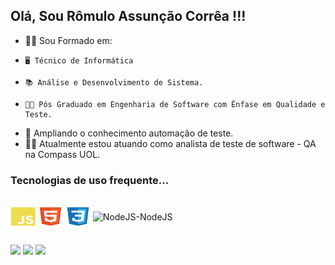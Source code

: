 ## Olá, Sou Rômulo Assunção Corrêa !!!

- 🧑‍💻 Sou Formado em:
-     🖥️ Técnico de Informática
-     📚 Análise e Desenvolvimento de Sistema.
-     👨‍💻 Pós Graduado em Engenharia de Software com Ênfase em Qualidade e Teste.
- 🚀 Ampliando o conhecimento automação de teste.
- 👨‍💻 Atualmente estou atuando como analista de teste de software - QA na Compass UOL.

<h3>Tecnologias de uso frequente...</h3>
<div style="display: inline_block"><br>
  <img align="center" alt="Javascript-Js" height="30" width="40" src="https://raw.githubusercontent.com/devicons/devicon/master/icons/javascript/javascript-plain.svg">
  <img align="center" alt="HTML5-HTML" height="30" width="40" src="https://raw.githubusercontent.com/devicons/devicon/master/icons/html5/html5-original.svg">
  <img align="center" alt="CSS3-CSS" height="30" width="40" src="https://raw.githubusercontent.com/devicons/devicon/master/icons/css3/css3-original.svg">
  <img align="center" alt="NodeJS-NodeJS" height="30" width="40" src="https://cdn.jsdelivr.net/gh/devicons/devicon/icons/nodejs/nodejs-original-wordmark.svg">
            
</div>
  
  ##
 
<div> 
  <a href="https://www.instagram.com/romuloassuncaocorrea/" target="_blank"><img src="https://img.shields.io/badge/-Instagram-%23E4405F?style=for-the-badge&logo=instagram&logoColor=white" target="_blank"></a>
  <a href = "mailto:romulo.assuncao.ra@gmail.com"><img src="https://img.shields.io/badge/-Gmail-%23333?style=for-the-badge&logo=gmail&logoColor=white" target="_blank"></a>
  <a href="https://www.linkedin.com/in/ 
romuloassuncao
" target="_blank"><img src="https://img.shields.io/badge/-LinkedIn-%230077B5?style=for-the-badge&logo=linkedin&logoColor=white" target="_blank"></a> 
  
</div>

